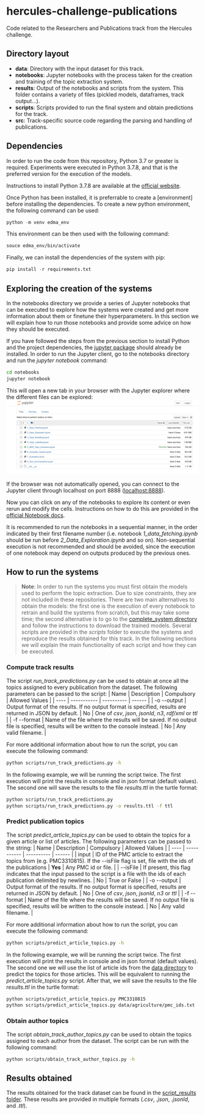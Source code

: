 # hercules-challenge-publications
Code related to the Researchers and Publications track from the Hercules challenge.

## Directory layout
* __data__: Directory with the input dataset for this track.
* __notebooks__: Jupyter notebooks with the process taken for the creation and training of the topic extraction system.
* __results__: Output of the notebooks and scripts from the system. This folder contains a variety of files (pickled models, dataframes, track output...).
* __scripts__: Scripts provided to run the final system and obtain predictions for the track.
* __src__: Track-specific source code regarding the parsing and handling of publications.

## Dependencies
In order to run the code from this repository, Python 3.7 or greater is required. Experiments were executed in Python 3.7.8, and that is the preferred version for the execution of the models. 

Instructions to install Python 3.7.8 are available at the [official website](https://www.python.org/downloads/release/python-378/). 

Once Python has been installed, it is preferrable to create a [environment] before installing the dependencies. To create a new python environment, the following command can be used:
```python
python -m venv edma_env
```

This environment can be then used with the following command:
```bash
souce edma_env/bin/activate
```

Finally, we can install the dependencies of the system with pip:
```python
pip install -r requirements.txt
```

## Exploring the creation of the systems
In the notebooks directory we provide a series of Jupyter notebooks that can be executed to explore how the systems were created and get more information about them or finetune their hyperparameters. In this section we will explain how to run those notebooks and provide some advice on how they should be executed.

If you have followed the steps from the previous section to install Python and the project dependencies, the [jupyter package](https://pypi.org/project/jupyter/) should already be installed. In order to run the Jupyter client, go to the notebooks directory and run the _jupyter notebook_ command:
```bash
cd notebooks
jupyter notebook
```

This will open a new tab in your browser with the Jupyter explorer where the different files can be explored:
![](./results/notebook_example.PNG)

If the browser was not automatically opened, you can connect to the Jupyter client through localhost on port 8888 ([localhost:8888](http://localhost:8888)).

Now you can click on any of the notebooks to explore its content or even rerun and modify the cells. Instructions on how to do this are provided in the [official Notebook docs](https://jupyter-notebook.readthedocs.io/en/stable/examples/Notebook/Notebook%20Basics.html).

It is recommended to run the notebooks in a sequential manner, in the order indicated by their first filename number (i.e. notebook _1_data_fetching.ipynb_ should be run before _2_Data_Exploration.ipynb_ and so on). Non-sequential execution is not recommended and should be avoided, since the execution of one notebook may depend on outputs produced by the previous ones.

## How to run the systems
> __Note__: In order to run the systems you must first obtain the models used to perform the topic extraction. Due to size constraints, they are not included in these repositories. There are two main alternatives to obtain the models: the first one is the execution of every notebook to retrain and build the systems from scratch, but this may take some time; the second alternative is to go to the [complete_system directory](./results/7_complete_system) and follow the instructions to download the trained models.
Several scripts are provided in the _scripts_ folder to execute the systems and reproduce the results obtained for this track. In the following sections we will explain the main functionality of each script and how they can be executed.

### Compute track results
The script _run_track_predictions.py_ can be used to obtain at once all the topics assigned to every publication from the dataset. The following parameters can be passed to the script:
| Name | Description | Compulsory | Allowed Values |
| ---- | ----------- | ---------- | ------ |
| -o --output | Output format of the results. If no output format is specified, results are returned in JSON by default. | No | One of _csv_, _json_, _jsonld_, _n3_, _rdf/xml_ or _ttl_ |
| -f --format | Name of the file where the results will be saved. If no output file is specified, results will be written to the console instead. | No | Any valid filename. |

For more additional information about how to run the script, you can execute the following command:
```bash
python scripts/run_track_predictions.py -h
```

In the following example, we will be running the script twice. The first execution will print the results in console and in json format (default values). The second one will save the results to the file _results.ttl_ in the turtle format:
```bash
python scripts/run_track_predictions.py
python scripts/run_track_predictions.py -o results.ttl -f ttl
```

### Predict publication topics
The script _predict_article_topics.py_ can be used to obtain the topics for a given article or list of articles. The following parameters can be passed to the string:
| Name | Description | Compulsory | Allowed Values |
| ---- | ----------- | ---------- | ------ |
| input | ID of the PMC article to extract the topics from (e.g. PMC3310815). If the --isFile flag is set, file with the ids of the publications | __Yes__ | Any PMC id or file. |
| --isFile | If present, this flag indicates that the input passed to the script is a file with the ids of each publication delimited by newlines. | No | True or False |
| -o --output | Output format of the results. If no output format is specified, results are returned in JSON by default. | No | One of _csv_, _json_, _jsonld_, _n3_ or _ttl_ |
| -f --format | Name of the file where the results will be saved. If no output file is specified, results will be written to the console instead. | No | Any valid filename. |

For more additional information about how to run the script, you can execute the following command:
```bash
python scripts/predict_article_topics.py -h
```

In the following example, we will be running the script twice. The first execution will print the results in console and in json format (default values). The second one we will use the list of article ids from the [data directory](./data/agriculture/pmc_ids.txt) to predict the topics for those articles. This will be equivalent to running the _predict_article_topics.py_ script. After that, we will save the results to the file _results.ttl_ in the turtle format:
```bash
python scripts/predict_article_topics.py PMC3310815
python scripts/predict_article_topics.py data/agriculture/pmc_ids.txt --isFile -o results.ttl -f ttl
```

### Obtain author topics
The script _obtain_track_author_topics.py_ can be used to obtain the topics assigned to each author from the dataset. The script can be run with the following command:
```bash
python scripts/obtain_track_author_topics.py -h
```

## Results obtained
The results obtained for the track dataset can be found in the [script_results folder](./results/9_scripts_results). These results are provided in multiple formats (_.csv_, _.json_, _.jsonld_, and _.ttl_).
